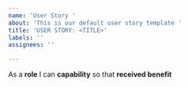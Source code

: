 ```yaml
---
name: 'User Story '
about: 'This is our default user story template '
title: 'USER STORY: <TITLE>'
labels: ''
assignees: ''

---
```


As a **role** I can **capability** so that **received benefit**
